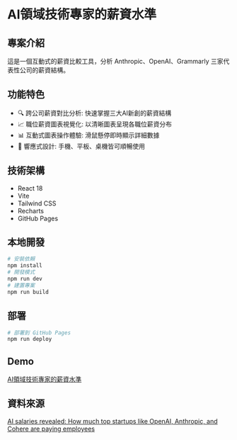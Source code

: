 # AI領域技術專家的薪資水準

## 專案介紹
這是一個互動式的薪資比較工具，分析 Anthropic、OpenAI、Grammarly 三家代表性公司的薪資結構。

## 功能特色
- 🔍 跨公司薪資對比分析: 快速掌握三大AI新創的薪資結構
- 📈 職位薪資圖表視覺化: 以清晰圖表呈現各職位薪資分布
- 📊 互動式圖表操作體驗: 滑鼠懸停即時顯示詳細數據
- 📱 響應式設計: 手機、平板、桌機皆可順暢使用

## 技術架構
- React 18
- Vite
- Tailwind CSS
- Recharts
- GitHub Pages

## 本地開發
```bash
# 安裝依賴
npm install
# 開發模式
npm run dev
# 建置專案
npm run build
```

## 部署
```bash
# 部署到 GitHub Pages
npm run deploy
```
## Demo
[AI領域技術專家的薪資水準](https://estellacoding.github.io/openai-anthropic-salaries-data/)

## 資料來源
[AI salaries revealed: How much top startups like OpenAI, Anthropic, and Cohere are paying employees](https://www.businessinsider.com/top-ai-startup-companies-salaries-pay-data-openai-anthropic-perplexity-2025-7)

